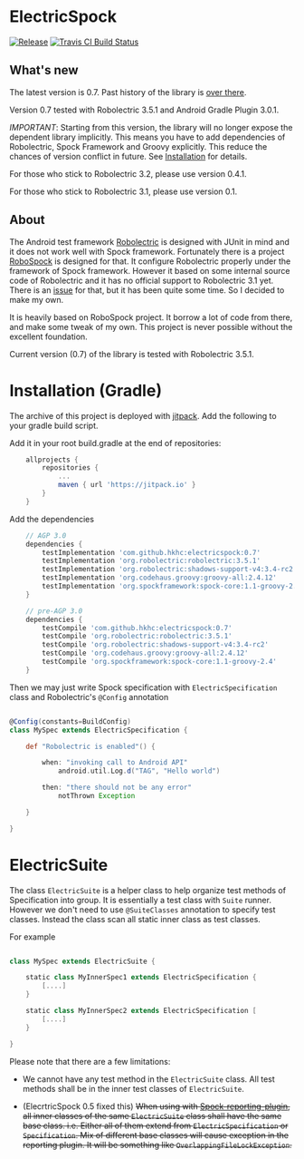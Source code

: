 # ElectricSpock

[![Release](https://jitpack.io/v/hkhc/electricspock.svg)](https://jitpack.io/#hkhc/electricspock)
[![Travis CI Build Status](https://travis-ci.org/hkhc/electricspock.svg?branch=master)](https://travis-ci.org/hkhc/electricspock)

## What's new

The latest version is 0.7. Past history of the library is [over there](history.md).

Version 0.7 tested with Robolectric 3.5.1 and Android Gradle Plugin 3.0.1. 

_IMPORTANT_: Starting from this version, the library will no longer expose the dependent library implicitly.
This means you have to add dependencies of Robolectric, Spock Framework and Groovy explicitly.
This reduce the chances of version conflict in future. See [Installation](#installation-gradle) for details.

For those who stick to Robolectric 3.2, please use version 0.4.1.

For those who stick to Robolectric 3.1, please use version 0.1.

## About

The Android test framework [Robolectric](https://github.com/robolectric/robolectric) is designed with JUnit in mind and it does not work well with Spock framework. Fortunately there is a project [RoboSpock](https://github.com/robospock/RoboSpock) is designed for that. It configure Robolectric properly under the framework of Spock framework. However it based on some internal source code of Robolectric and it has no official support to Robolectric 3.1 yet. There is an [issue](https://github.com/robospock/RoboSpock/issues/59) for that, but it has been quite some time. So I decided to make my own.

It is heavily based on RoboSpock project. It borrow a lot of code from there, and make some tweak of my own. This project is never possible without the excellent foundation.

Current version (0.7) of the library is tested with Robolectric 3.5.1.

# Installation (Gradle)

The archive of this project is deployed with [jitpack](https://jitpack.io). Add the following to your gradle build script.

Add it in your root build.gradle at the end of repositories:

```groovy
	allprojects {
		repositories {
			...
			maven { url 'https://jitpack.io' }
		}
	}
```

Add the dependencies

```groovy
	// AGP 3.0
	dependencies {
		testImplementation 'com.github.hkhc:electricspock:0.7'
		testImplementation 'org.robolectric:robolectric:3.5.1'
		testImplementation 'org.robolectric:shadows-support-v4:3.4-rc2'
		testImplementation 'org.codehaus.groovy:groovy-all:2.4.12'
		testImplementation 'org.spockframework:spock-core:1.1-groovy-2.4'
	}
```
```groovy
	// pre-AGP 3.0
	dependencies {
		testCompile 'com.github.hkhc:electricspock:0.7'
		testCompile 'org.robolectric:robolectric:3.5.1'
		testCompile 'org.robolectric:shadows-support-v4:3.4-rc2'
		testCompile 'org.codehaus.groovy:groovy-all:2.4.12'
		testCompile 'org.spockframework:spock-core:1.1-groovy-2.4'
	}
```

Then we may just write Spock specification with `ElectricSpecification`
class and Robolectric's `@Config` annotation

```groovy

@Config(constants=BuildConfig)
class MySpec extends ElectricSpecification {

    def "Robolectric is enabled"() {

        when: "invoking call to Android API"
            android.util.Log.d("TAG", "Hello world")

        then: "there should not be any error"
            notThrown Exception

    }

}

```

# ElectricSuite

The class `ElectricSuite` is a helper class to help organize test methods of Specification into group.
It is essentially a test class with `Suite` runner. However we don't need to use `@SuiteClasses` annotation
to specify test classes. Instead the class scan all static inner class as test classes.

For example

```groovy

class MySpec extends ElectricSuite {

    static class MyInnerSpec1 extends ElectricSpecification {
        [....]
    }

    static class MyInnerSpec2 extends ElectricSpecification [
        [....]
    }

}

```

Please note that there are a few limitations:

* We cannot have any test method in the `ElectricSuite` class. All test methods shall be in the inner test classes
of `ElectricSuite`.

* (ElecrtricSpock 0.5 fixed this) ~~When using with [Spock-reporting-plugin](https://github.com/renatoathaydes/spock-reports), all inner classes
of the same `ElectricSuite` class shall have the same base class. i.e. Either all of them extend from `ElectricSpecification`
or `Specification`. Mix of different base classes will cause exception in the reporting plugin.
It will be something like `OverlappingFileLockException`.~~
